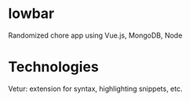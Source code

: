 # lowbar
Randomized chore app using Vue.js, MongoDB, Node


# Technologies

Vetur: extension for syntax, highlighting snippets, etc.